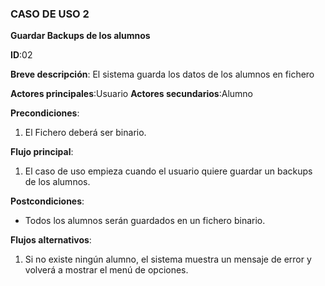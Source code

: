 ### CASO DE USO 2

**Guardar Backups de los alumnos**

**ID**:02

**Breve descripción**: El sistema guarda los datos de los alumnos en fichero

**Actores principales**:Usuario
**Actores secundarios**:Alumno

**Precondiciones**:

1. El Fichero deberá ser binario.

**Flujo principal**:

1. El caso de uso empieza cuando el usuario quiere guardar un backups de los alumnos.

**Postcondiciones**:

* Todos los alumnos serán guardados en un fichero binario.

**Flujos alternativos**:

1. Si no existe ningún alumno, el sistema muestra un mensaje de error y volverá a mostrar el menú de opciones.
